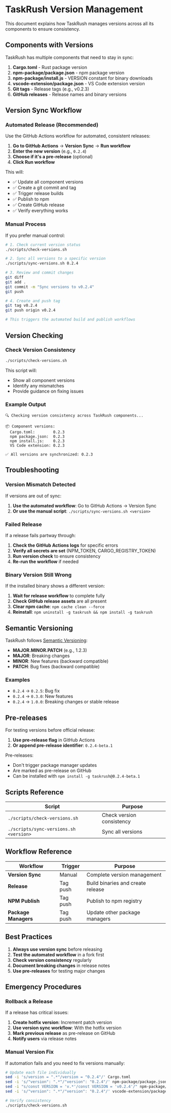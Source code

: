 # TaskRush Version Management

This document explains how TaskRush manages versions across all its components to ensure consistency.

## Components with Versions

TaskRush has multiple components that need to stay in sync:

1. **Cargo.toml** - Rust package version
2. **npm-package/package.json** - npm package version
3. **npm-package/install.js** - VERSION constant for binary downloads
4. **vscode-extension/package.json** - VS Code extension version
5. **Git tags** - Release tags (e.g., v0.2.3)
6. **GitHub releases** - Release names and binary versions

## Version Sync Workflow

### Automated Release (Recommended)

Use the GitHub Actions workflow for automated, consistent releases:

1. **Go to GitHub Actions** → **Version Sync** → **Run workflow**
2. **Enter the new version** (e.g., `0.2.4`)
3. **Choose if it's a pre-release** (optional)
4. **Click Run workflow**

This will:
- ✅ Update all component versions
- ✅ Create a git commit and tag
- ✅ Trigger release builds
- ✅ Publish to npm
- ✅ Create GitHub release
- ✅ Verify everything works

### Manual Process

If you prefer manual control:

```bash
# 1. Check current version status
./scripts/check-versions.sh

# 2. Sync all versions to a specific version
./scripts/sync-versions.sh 0.2.4

# 3. Review and commit changes
git diff
git add .
git commit -m "Sync versions to v0.2.4"
git push

# 4. Create and push tag
git tag v0.2.4
git push origin v0.2.4

# This triggers the automated build and publish workflows
```

## Version Checking

### Check Version Consistency

```bash
./scripts/check-versions.sh
```

This script will:
- Show all component versions
- Identify any mismatches
- Provide guidance on fixing issues

### Example Output

```
🔍 Checking version consistency across TaskRush components...

📦 Component versions:
  Cargo.toml:        0.2.3
  npm package.json:  0.2.3
  npm install.js:    0.2.3
  VS Code extension: 0.2.3

✅ All versions are synchronized: 0.2.3
```

## Troubleshooting

### Version Mismatch Detected

If versions are out of sync:

1. **Use the automated workflow**: Go to GitHub Actions → Version Sync
2. **Or use the manual script**: `./scripts/sync-versions.sh <version>`

### Failed Release

If a release fails partway through:

1. **Check the GitHub Actions logs** for specific errors
2. **Verify all secrets are set** (NPM_TOKEN, CARGO_REGISTRY_TOKEN)
3. **Run version check** to ensure consistency
4. **Re-run the workflow** if needed

### Binary Version Still Wrong

If the installed binary shows a different version:

1. **Wait for release workflow** to complete fully
2. **Check GitHub release assets** are all present
3. **Clear npm cache**: `npm cache clean --force`
4. **Reinstall**: `npm uninstall -g taskrush && npm install -g taskrush`

## Semantic Versioning

TaskRush follows [Semantic Versioning](https://semver.org/):

- **MAJOR.MINOR.PATCH** (e.g., 1.2.3)
- **MAJOR**: Breaking changes
- **MINOR**: New features (backward compatible)
- **PATCH**: Bug fixes (backward compatible)

### Examples

- `0.2.4` → `0.2.5`: Bug fix
- `0.2.4` → `0.3.0`: New features
- `0.2.4` → `1.0.0`: Breaking changes or stable release

## Pre-releases

For testing versions before official release:

1. **Use pre-release flag** in GitHub Actions
2. **Or append pre-release identifier**: `0.2.4-beta.1`

Pre-releases:
- Don't trigger package manager updates
- Are marked as pre-release on GitHub
- Can be installed with `npm install -g taskrush@0.2.4-beta.1`

## Scripts Reference

| Script | Purpose |
|--------|---------|
| `./scripts/check-versions.sh` | Check version consistency |
| `./scripts/sync-versions.sh <version>` | Sync all versions |

## Workflow Reference

| Workflow | Trigger | Purpose |
|----------|---------|---------|
| **Version Sync** | Manual | Complete version management |
| **Release** | Tag push | Build binaries and create release |
| **NPM Publish** | Tag push | Publish to npm registry |
| **Package Managers** | Tag push | Update other package managers |

## Best Practices

1. **Always use version sync** before releasing
2. **Test the automated workflow** in a fork first
3. **Check version consistency** regularly
4. **Document breaking changes** in release notes
5. **Use pre-releases** for testing major changes

## Emergency Procedures

### Rollback a Release

If a release has critical issues:

1. **Create hotfix version**: Increment patch version
2. **Use version sync workflow**: With the hotfix version
3. **Mark previous release** as pre-release on GitHub
4. **Notify users** via release notes

### Manual Version Fix

If automation fails and you need to fix versions manually:

```bash
# Update each file individually
sed -i 's/version = ".*"/version = "0.2.4"/' Cargo.toml
sed -i 's/"version": ".*"/"version": "0.2.4"/' npm-package/package.json
sed -i "s/const VERSION = 'v.*'/const VERSION = 'v0.2.4'/" npm-package/install.js
sed -i 's/"version": ".*"/"version": "0.2.4"/' vscode-extension/package.json

# Verify consistency
./scripts/check-versions.sh
```
